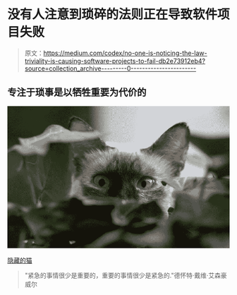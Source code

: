 # 没有人注意到琐碎的法则正在导致软件项目失败

> 原文：<https://medium.com/codex/no-one-is-noticing-the-law-triviality-is-causing-software-projects-to-fail-db2e73912eb4?source=collection_archive---------0----------------------->

## 专注于琐事是以牺牲重要为代价的

![](img/5f241b444a625cb40a4021e089e2108b.png)

[隐藏的猫](https://pixabay.com/photos/burmese-cat-about-hidden-leaves-2764896/)

> "紧急的事情很少是重要的，重要的事情很少是紧急的."德怀特·戴维·艾森豪威尔